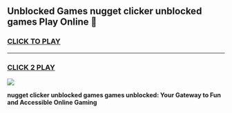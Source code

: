 
## Unblocked Games nugget clicker unblocked games Play Online 👋
<h3>
<a href="https://news.freeplayer.one?title=nugget_clicker_unblocked_games&ref=17F">CLICK TO PLAY</a></h3>
<hr>

<h3>
<a href="https://news.freeplayer.one?title=nugget_clicker_unblocked_games&ref=17F">CLICK 2 PLAY</a>
  
</h3>

<a href="https://news.freeplayer.one?title=nugget_clicker_unblocked_games&ref=17F/"><img src="https://clearcache.store/games.png"></a>


**nugget clicker unblocked games games unblocked: Your Gateway to Fun and Accessible Online Gaming**
